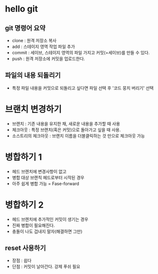 # hello git

## git 명령어 요약

- clone : 원격 저장소 복사
- add : 스테이지 영역 작업 파일 추가
- commit : 세이브, 스테이지 영역의 파일 가지고 커밋(=세이브)를 만들 수 있다.
- push : 원격 저장소에 커밋을 업로드한다.

## 파일의 내용 되돌리기
- 특정 파일 내용을 커밋으로 되돌리고 싶다면 파일 선택 후
'코드 뭉치 버리기' 선택

# 브랜치 변경하기
- 브랜치 : 기존 내용을 유지한 채, 새로운 내용을 추가할 때 사용
- 체크아웃 : 특정 브랜치(혹은 커밋)으로 돌아가고 싶을 때 사용.
- 소스트리의 체크아웃 : 브랜치 이름을 더블클릭하는 것 만으로 체크아웃 가능

# 병합하기 1
- 헤드 브렌치에 변경사항이 없고
- 병합 대상 브랜칙 헤드로부터 시작된 경우
- 아주 쉽게 병합 가능 = Fase-forward

# 병합하기 2
- 헤드 브렌치에 추가적인 커밋이 생기는 경우
- 진짜 병합이 필요해진다.
- 충돌이 나도 겁내지 말자(해결하면 그만)


## reset 사용하기
- 장점 : 쉽다
- 단점 : 커밋이 날아간다. 강제 푸쉬 필요